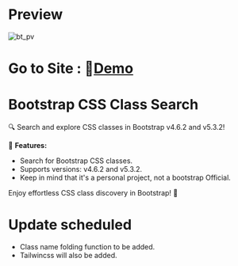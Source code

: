 # Preview
![bt_pv](https://github.com/YoHaiYo/Bootstrap-Search.github.io/assets/124754510/a893b30f-9f4a-4b3d-8550-87e7c516986b)

# Go to Site : 🔗[Demo](https://yohaiyo.github.io/Bootstrap-Search.github.io/)

# Bootstrap CSS Class Search 
🔍 Search and explore CSS classes in Bootstrap v4.6.2 and v5.3.2!

🚀 **Features:**
- Search for Bootstrap CSS classes.
- Supports versions: v4.6.2 and v5.3.2.
- Keep in mind that it's a personal project, not a bootstrap Official.

Enjoy effortless CSS class discovery in Bootstrap! 🎨

# Update scheduled
- Class name folding function to be added.
- Tailwincss will also be added.

